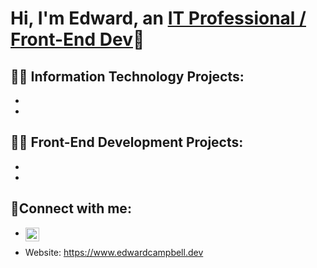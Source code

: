 <h1>Hi, I'm Edward, an <a href="https://www.linkedin.com/in/edwardcampbell15">IT Professional / Front-End Dev</a>👋</h1>

<h2>👨‍💻 Information Technology Projects:</h2>

- 
- 

<h2>👨‍💻 Front-End Development Projects:</h2>

-
-

<h2>🤳Connect with me:</h2>

- [<img align="left" alt="Edward | LinkedIn" width="22px" src="https://cdn.jsdelivr.net/npm/simple-icons@v3/icons/linkedin.svg" />][linkedin]


 [linkedin]: https://www.linkedin.com/in/edwardcampbell15

- Website: https://www.edwardcampbell.dev
